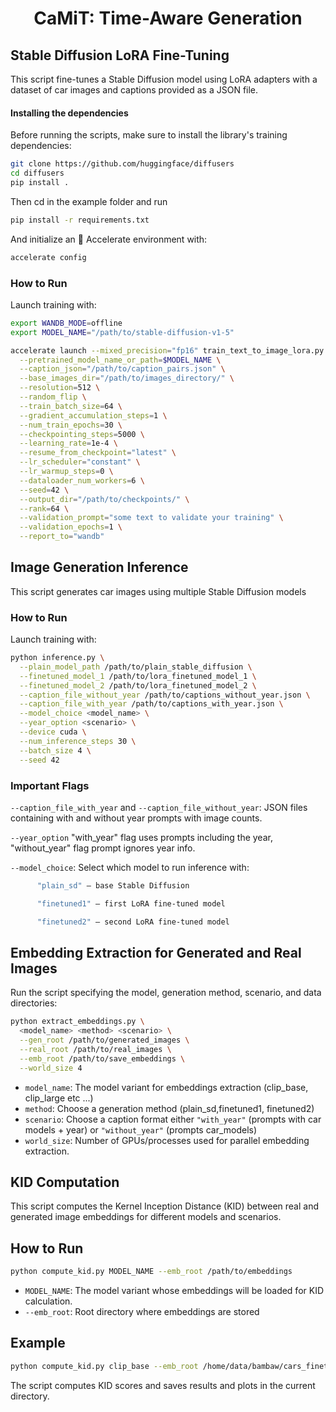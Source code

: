 <h1 align="center">CaMiT: Time-Aware Generation</h1>

## Stable Diffusion LoRA Fine-Tuning

This script fine-tunes a Stable Diffusion model using LoRA adapters with a dataset of car images and captions provided as a JSON file.

#### Installing the dependencies
Before running the scripts, make sure to install the library's training dependencies:
```bash
git clone https://github.com/huggingface/diffusers
cd diffusers
pip install .
```
Then cd in the example folder and run
```bash
pip install -r requirements.txt
```
And initialize an 🤗 Accelerate environment with:
```bash
accelerate config
```
### How to Run

Launch training with:

```bash
export WANDB_MODE=offline
export MODEL_NAME="/path/to/stable-diffusion-v1-5"

accelerate launch --mixed_precision="fp16" train_text_to_image_lora.py \
  --pretrained_model_name_or_path=$MODEL_NAME \
  --caption_json="/path/to/caption_pairs.json" \
  --base_images_dir="/path/to/images_directory/" \
  --resolution=512 \
  --random_flip \
  --train_batch_size=64 \
  --gradient_accumulation_steps=1 \
  --num_train_epochs=30 \
  --checkpointing_steps=5000 \
  --learning_rate=1e-4 \
  --resume_from_checkpoint="latest" \
  --lr_scheduler="constant" \
  --lr_warmup_steps=0 \
  --dataloader_num_workers=6 \
  --seed=42 \
  --output_dir="/path/to/checkpoints/" \
  --rank=64 \
  --validation_prompt="some text to validate your training" \
  --validation_epochs=1 \
  --report_to="wandb"
```

## Image Generation Inference

This script generates car images using multiple Stable Diffusion models

### How to Run
Launch training with:

```bash
python inference.py \
  --plain_model_path /path/to/plain_stable_diffusion \
  --finetuned_model_1 /path/to/lora_finetuned_model_1 \
  --finetuned_model_2 /path/to/lora_finetuned_model_2 \
  --caption_file_without_year /path/to/captions_without_year.json \
  --caption_file_with_year /path/to/captions_with_year.json \
  --model_choice <model_name> \
  --year_option <scenario> \
  --device cuda \
  --num_inference_steps 30 \
  --batch_size 4 \
  --seed 42
```

### Important Flags

```--caption_file_with_year``` and ```--caption_file_without_year```: JSON files containing with and without year prompts with image counts.

```--year_option``` "with_year" flag uses prompts including the year, "without_year" flag prompt ignores year info.

```--model_choice```: Select which model to run inference with:
```bash
      "plain_sd" — base Stable Diffusion

      "finetuned1" — first LoRA fine-tuned model

      "finetuned2" — second LoRA fine-tuned model
```
## Embedding Extraction for Generated and Real Images

Run the script specifying the model, generation method, scenario, and data directories:

```bash
python extract_embeddings.py \
  <model_name> <method> <scenario> \
  --gen_root /path/to/generated_images \
  --real_root /path/to/real_images \
  --emb_root /path/to/save_embeddings \
  --world_size 4
```

* ```model_name```: The model variant for embeddings extraction (clip_base, clip_large etc ...)
* ```method```: Choose a generation method (plain_sd,finetuned1, finetuned2)
* ```scenario```: Choose a caption format either ```"with_year"``` (prompts with car models + year) or ```"without_year"``` (prompts car_models)
* ```world_size```: Number of GPUs/processes used for parallel embedding extraction.

  
## KID Computation
This script computes the Kernel Inception Distance (KID) between real and generated image embeddings for different models and scenarios.
## How to Run
```bash
python compute_kid.py MODEL_NAME --emb_root /path/to/embeddings
```

* ```MODEL_NAME```: The model variant whose embeddings will be loaded for KID calculation.
* ```--emb_root```: Root directory where embeddings are stored

## Example
```bash
python compute_kid.py clip_base --emb_root /home/data/bambaw/cars_finetune/embeddings
```
The script computes KID scores and saves results and plots in the current directory.
